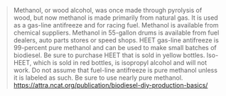 >Methanol, or wood alcohol, was once made through pyrolysis of wood, but now methanol is made primarily from natural gas. It is used as a gas-line antifreeze and for racing fuel. Methanol is available from chemical suppliers. Methanol in 55-gallon drums is available from fuel dealers, auto parts stores or speed shops. HEET gas-line antifreeze is 99-percent pure methanol and can be used to make small batches of biodiesel. Be sure to purchase HEET that is sold in yellow bottles. Iso-HEET, which is sold in red bottles, is isopropyl alcohol and will not work. Do not assume that fuel-line antifreeze is pure methanol unless it is labeled as such. Be sure to use nearly pure methanol.
https://attra.ncat.org/publication/biodiesel-diy-production-basics/
